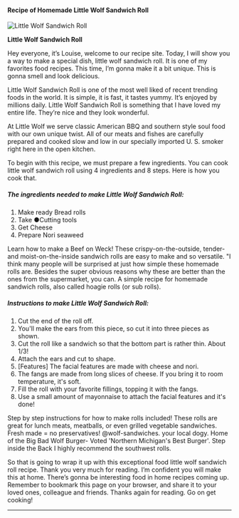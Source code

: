             

#### Recipe of Homemade Little Wolf Sandwich Roll

![Little Wolf Sandwich Roll](https://img-global.cpcdn.com/recipes/6492902810189824/751x532cq70/little-wolf-sandwich-roll-recipe-main-photo.jpg)

**Little Wolf Sandwich Roll**

Hey everyone, it’s Louise, welcome to our recipe site. Today, I will show you a way to make a special dish, little wolf sandwich roll. It is one of my favorites food recipes. This time, I’m gonna make it a bit unique. This is gonna smell and look delicious.

Little Wolf Sandwich Roll is one of the most well liked of recent trending foods in the world. It is simple, it is fast, it tastes yummy. It’s enjoyed by millions daily. Little Wolf Sandwich Roll is something that I have loved my entire life. They’re nice and they look wonderful.

At Little Wolf we serve classic American BBQ and southern style soul food with our own unique twist. All of our meats and fishes are carefully prepared and cooked slow and low in our specially imported U. S. smoker right here in the open kitchen.

To begin with this recipe, we must prepare a few ingredients. You can cook little wolf sandwich roll using 4 ingredients and 8 steps. Here is how you cook that.

##### The ingredients needed to make Little Wolf Sandwich Roll:

1.  Make ready Bread rolls
2.  Take ●Cutting tools
3.  Get Cheese
4.  Prepare Nori seaweed

Learn how to make a Beef on Weck! These crispy-on-the-outside, tender- and moist-on-the-inside sandwich rolls are easy to make and so versatile. "I think many people will be surprised at just how simple these homemade rolls are. Besides the super obvious reasons why these are better than the ones from the supermarket, you can. A simple recipe for homemade sandwich rolls, also called hoagie rolls (or sub rolls).

##### Instructions to make Little Wolf Sandwich Roll:

1.  Cut the end of the roll off.
2.  You'll make the ears from this piece, so cut it into three pieces as shown.
3.  Cut the roll like a sandwich so that the bottom part is rather thin. About 1/3!
4.  Attach the ears and cut to shape.
5.  \[Features\] The facial features are made with cheese and nori.
6.  The fangs are made from long slices of cheese. If you bring it to room temperature, it's soft.
7.  Fill the roll with your favorite fillings, topping it with the fangs.
8.  Use a small amount of mayonnaise to attach the facial features and it's done!

Step by step instructions for how to make rolls included! These rolls are great for lunch meats, meatballs, or even grilled vegetable sandwiches. Fresh made = no preservatives! @wolf-sandwiches. your local dogy. Home of the Big Bad Wolf Burger- Voted 'Northern Michigan's Best Burger'. Step inside the Back I highly recommend the southwest rolls.

So that is going to wrap it up with this exceptional food little wolf sandwich roll recipe. Thank you very much for reading. I’m confident you will make this at home. There’s gonna be interesting food in home recipes coming up. Remember to bookmark this page on your browser, and share it to your loved ones, colleague and friends. Thanks again for reading. Go on get cooking!

* * *